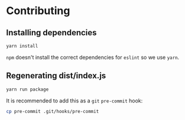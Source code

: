 # Contributing

## Installing dependencies

```bash
yarn install
```

`npm` doesn't install the correct dependencies for `eslint` so we use `yarn`.

## Regenerating dist/index.js

```bash
yarn run package
```

It is recommended to add this as a `git` `pre-commit` hook:

```bash
cp pre-commit .git/hooks/pre-commit
```

